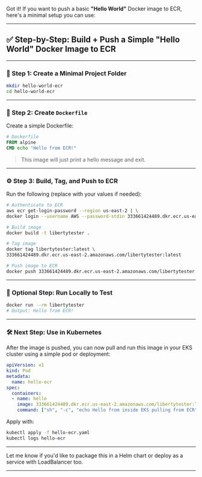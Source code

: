 Got it! If you want to push a basic **"Hello World"** Docker image to ECR, here's a minimal setup you can use:

---

## ✅ Step-by-Step: Build + Push a Simple "Hello World" Docker Image to ECR

---

### 📁 Step 1: Create a Minimal Project Folder

```bash
mkdir hello-world-ecr
cd hello-world-ecr
```

---

### 📝 Step 2: Create `Dockerfile`

Create a simple Dockerfile:

```Dockerfile
# Dockerfile
FROM alpine
CMD echo "Hello from ECR!"
```

> This image will just print a hello message and exit.

---

### ⚙️ Step 3: Build, Tag, and Push to ECR

Run the following (replace with your values if needed):

```bash
# Authenticate to ECR
aws ecr get-login-password --region us-east-2 | \
docker login --username AWS --password-stdin 333661424489.dkr.ecr.us-east-2.amazonaws.com

# Build image
docker build -t libertytester .

# Tag image
docker tag libertytester:latest \
333661424489.dkr.ecr.us-east-2.amazonaws.com/libertytester:latest

# Push image to ECR
docker push 333661424489.dkr.ecr.us-east-2.amazonaws.com/libertytester:latest
```

---

### 🧪 Optional Step: Run Locally to Test

```bash
docker run --rm libertytester
# Output: Hello from ECR!
```

---

### 🛠 Next Step: Use in Kubernetes

After the image is pushed, you can now pull and run this image in your EKS cluster using a simple pod or deployment:

```yaml
apiVersion: v1
kind: Pod
metadata:
  name: hello-ecr
spec:
  containers:
  - name: hello
    image: 333661424489.dkr.ecr.us-east-2.amazonaws.com/libertytester:latest
    command: ["sh", "-c", "echo Hello from inside EKS pulling from ECR"]
```

Apply with:

```bash
kubectl apply -f hello-ecr.yaml
kubectl logs hello-ecr
```

---

Let me know if you'd like to package this in a Helm chart or deploy as a service with LoadBalancer too.
****
